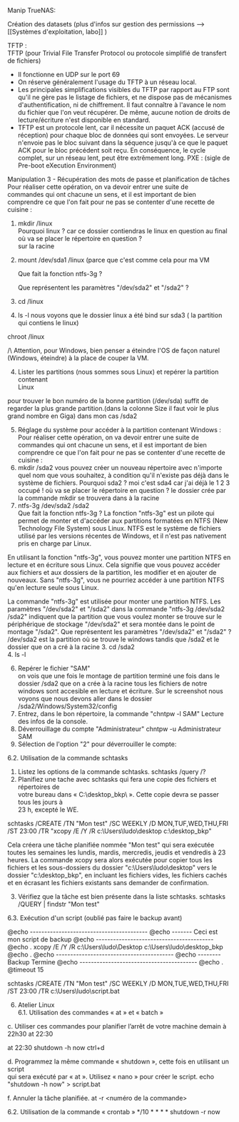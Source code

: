 Manip TrueNAS:

Création des datasets (plus d'infos sur  gestion des permissions --> [[Systèmes d'exploitation, labo]] )


TFTP :  
TFTP (pour Trivial File Transfer Protocol ou protocole simplifié de transfert de fichiers)
- Il fonctionne en UDP sur le port 69
- On réserve généralement l'usage du TFTP à un réseau local.
- Les principales simplifications visibles du TFTP par rapport au FTP sont qu'il ne gère pas le listage de fichiers, et ne dispose pas de mécanismes d'authentification, ni de chiffrement. Il faut connaître à l'avance le nom du fichier que l'on veut récupérer. De même, aucune notion de droits de lecture/écriture n'est disponible en standard.
- TFTP est un protocole lent, car il nécessite un paquet ACK (accusé de réception) pour chaque bloc de données qui sont envoyées. Le serveur n'envoie pas le bloc suivant dans la séquence jusqu'à ce que le paquet ACK pour le bloc précédent soit reçu. En conséquence, le cycle complet, sur un réseau lent, peut être extrêmement long.
PXE : (sigle de Pre-boot eXecution Environment)




Manipulation 3 - Récupération des mots de passe et planification de tâches
Pour réaliser cette opération, on va devoir entrer une suite de  
commandes qui ont chacune un sens, et il est important de bien  
comprendre ce que l'on fait pour ne pas se contenter d'une recette de  
cuisine :  
1. mkdir /linux  
Pourquoi linux ?
car ce dossier contiendras le linux en question au final
où va se placer le répertoire en question ?  
sur la racine
2. mount /dev/sda1 /linux (parce que c'est comme cela pour ma VM 

	Que fait la fonction ntfs-3g ?

	Que représentent les paramètres "/dev/sda2" et "/sda2"  ?  
1. cd /linux  
2. ls -l
	nous voyons que le dossier linux a été bind sur sda3 ( la partition qui contiens le linux)

chroot /linux

/\ Attention, pour Windows, bien penser a éteindre l'OS de façon naturel (Windows, éteindre) à la place de couper la VM.

4. Lister les partitions (nous sommes sous Linux) et repérer la partition contenant  
Linux

pour trouver le bon numéro de la bonne partition (/dev/sda) suffit de regarder la plus grande partition.(dans la colonne Size il faut voir le plus grand nombre en Giga) dans mon cas /sda2

5. Réglage du système pour accéder à la partition contenant Windows :  
Pour réaliser cette opération, on va devoir entrer une suite de  
commandes qui ont chacune un sens, et il est important de bien  
comprendre ce que l'on fait pour ne pas se contenter d'une recette de  
cuisine :  
1. mkdir /sda2
vous pouvez créer un nouveau répertoire avec n'importe quel nom que vous souhaitez, à condition qu'il n'existe pas déjà dans le système de fichiers.
Pourquoi sda2 ?
moi c'est sda4 car j'ai déjà le 1 2 3 occupé !
où va se placer le répertoire en question ?
le dossier crée par la commande mkdir se trouvera dans à la racine
2. ntfs-3g /dev/sda2 /sda2  
Que fait la fonction ntfs-3g ?
La fonction "ntfs-3g" est un pilote qui permet de monter et d'accéder aux partitions formatées en NTFS (New Technology File System) sous Linux. NTFS est le système de fichiers utilisé par les versions récentes de Windows, et il n'est pas nativement pris en charge par Linux.

En utilisant la fonction "ntfs-3g", vous pouvez monter une partition NTFS en lecture et en écriture sous Linux. Cela signifie que vous pouvez accéder aux fichiers et aux dossiers de la partition, les modifier et en ajouter de nouveaux. Sans "ntfs-3g", vous ne pourriez accéder à une partition NTFS qu'en lecture seule sous Linux.

La commande "ntfs-3g" est utilisée pour monter une partition NTFS. Les paramètres "/dev/sda2" et "/sda2" dans la commande "ntfs-3g /dev/sda2 /sda2" indiquent que la partition que vous voulez monter se trouve sur le périphérique de stockage "/dev/sda2" et sera montée dans le point de montage "/sda2".
Que représentent les paramètres "/dev/sda2" et "/sda2"  ?
/dev/sda2 est la partition où se trouve le windows tandis que /sda2 et le dossier que on a cré à la racine
3. cd /sda2  
4. ls -l

6. Repérer le fichier "SAM"  
on vois que une fois le montage de partition terminé une fois dans le dossier /sda2 que on a crée à la racine tous les fichiers de notre windows sont accesible en lecture et écriture.
Sur le screenshot nous voyons que nous devons aller dans le dossier /sda2/Windows/System32/config
7. Entrez, dans le bon répertoire, la commande "chntpw -l SAM"
Lecture des infos de la console.
8. Déverrouillage du compte "Administrateur"
chntpw -u Administrateur SAM
9. Sélection de l'option "2" pour déverrouiller le compte:

6.2. Utilisation de la commande schtasks  
1. Listez les options de la commande schtasks.
schtasks /query /?
2. Planifiez une tache avec schtasks qui fera une copie des fichiers et répertoires de  
votre bureau dans « C:\desktop_bkp\ ». Cette copie devra se passer tous les jours à  
23 h, excepté le WE.

schtasks /CREATE /TN "Mon test" /SC WEEKLY /D MON,TUF,WED,THU,FRI /ST 23:00 /TR "xcopy /E /Y /R c:\Users\ludo\desktop c:\desktop_bkp"

Cela créera une tâche planifiée nommée "Mon test" qui sera exécutée toutes les semaines les lundis, mardis, mercredis, jeudis et vendredis à 23 heures. La commande xcopy sera alors exécutée pour copier tous les fichiers et les sous-dossiers du dossier "c:\Users\ludo\desktop" vers le dossier "c:\desktop_bkp", en incluant les fichiers vides, les fichiers cachés et en écrasant les fichiers existants sans demander de confirmation.

3. Vérifiez que la tâche est bien présente dans la liste schtasks.
schtasks /QUERY | findstr "Mon test"

6.3. Exécution d'un script
(oublié pas faire le backup avant)


@echo -----------------------------------------
@echo ------- Ceci est mon script de backup
@echo -----------------------------------------
@echo .
xcopy /E /Y /R c:\Users\ludo\Desktop c:\Users\ludo\desktop_bkp
@echo .
@echo -----------------------------------------
@echo -------- Backup Termine
@echo -----------------------------------------
@echo .
@timeout 15

schtasks /CREATE /TN "Mon test" /SC WEEKLY /D MON,TUE,WED,THU,FRI /ST 23:00 /TR c:\Users\ludo\script.bat

6. Atelier Linux  
6.1. Utilisation des commandes « at » et « batch »

c. Utiliser ces commandes pour planifier l’arrêt de votre machine demain à 22h30
at 22:30

at 22:30
shutdown -h now
<EOT>
ctrl+d


d. Programmez la même commande « shutdown », cette fois en utilisant un script  
qui sera exécuté par « at ». Utilisez « nano » pour créer le script.
echo "shutdown -h now" > script.bat

f. Annuler la tâche planifiée.
at -r <numéro de la commande>

6.2. Utilisation de la commande « crontab »
*/10       *   *     *     *  shutdown -r now

